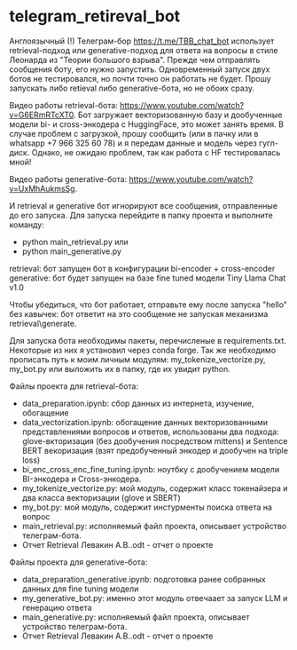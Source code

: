 # telegram_retireval_bot
Англоязычный (!) Телеграм-бор https://t.me/TBB_chat_bot использует retrieval-подход или generative-подход для ответа на вопросы в стиле Леонарда из "Теории большого взрыва". Прежде чем отправлять сообщения боту, его нужно запустить. Одновременный запуск двух ботов не тестировался, но почти точно он работать не будет. Прошу запускать либо retieval либо generative-бота, но не обоих сразу.

Видео работы retrieval-бота: https://www.youtube.com/watch?v=G6ERmRTcXT0. Бот загружает векторизованную базу и дообученные модели bi- и cross-энкодера с HuggingFace, это может занять время. В случае проблем с загрузкой, прошу сообщить (или в пачку или в whatsapp +7 966 325 60 78) и я передам данные и модель через гугл-диск. Однако, не ожидаю проблем, так как работа с HF тестировалась мной! 

Видео работы generative-бота: https://www.youtube.com/watch?v=UxMhAukmsSg.

И retrieval и generative бот игнорируют все сообщения, отправленные до его запуска. Для запуска перейдите в папку проекта и выполните команду:

  * python main_retrieval.py
или
  * python main_generative.py
    
retrieval: бот запущен бот в конфигурации bi-encoder + cross-encoder
generative: бот будет запущен на базе fine tuned модели Tiny Llama Chat v1.0

Чтобы убедиться, что бот работает, отправьте ему после запуска "hello" без кавычек: бот ответит на это сообщение не запуская механизма retrieval\generate.

Для запуска бота необходимы пакеты, перечисленые в requirements.txt. Некоторые из них я установил через conda forge. Так же необходимо прописать путь к моим личным модулям: my_tokenize_vectorize.py, my_bot.py или выложить их в папку, где их увидит python.



Файлы проекта для retrieval-бота:

 * data_preparation.ipynb: сбор данных из интернета, изучение, обогащение
 * data_vectorization.ipynb: обогащение данных векторизованными представлениями вопросов и ответов, использованы два подхода: glove-вкторизация (без дообучения посредством mittens) и Sentence BERT векоризация (взят предобученный энкодер и дообучен на triple loss)
 * bi_enc_cross_enc_fine_tuning.ipynb: ноутбку с дообучением модели BI-энкодера и Cross-энкодера.
 * my_tokenize_vectorize.py: мой модуль, содержит класс токенайзера и два класса векторизации (glove и SBERT)
 * my_bot.py: мой модуль, содержит инстурменты поиска ответа на вопрос
 * main_retrieval.py: исполняемый файл проекта, описывает устройство телеграм-бота.
 * Отчет Retrieval Левакин А.В..odt - отчет о проекте

Файлы проекта для generative-бота:

 * data_preparation_generative.ipynb: подготовка ранее собранных данных для fine tuning модели
 * my_generative_bot.py: именно этот модуль отвечаает за запуск LLM и генерацию ответа
 * main_generative.py: исполняемый файл проекта, описывает устройство телеграм-бота.
 * Отчет Retrieval Левакин А.В..odt - отчет о проекте
